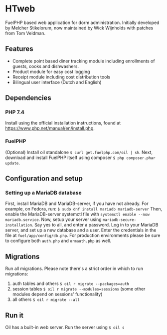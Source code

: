 # HTweb
FuelPHP based web application for dorm administration. Initially developed by Melcher Stikelorum, now maintained by Wick Wijnholds with patches from Tom Veldman.

## Features
* Complete point based diner tracking module including enrollments of guests, cooks and dishwashers. 
* Product module for easy cost logging
* Receipt module including cost distribution tools
* Bilingual user interface (Dutch and English)

## Dependencies
### PHP 7.4
Install using the official installation instructions, found at https://www.php.net/manual/en/install.php.

### FuelPHP
(Optional) Install oil standalone `$ curl get.fuelphp.com/oil | sh`.
Next, download and install FuelPHP itself using composer `$ php composer.phar update`.

## Configuration and setup
### Setting up a MariaDB database
First, install MariaDB and MariaDB-server, if you have not already.
For example, on Fedora, run: `$ sudo dnf install mariadb mariadb-server`
Then, enable the MariaDB-server systemctl file with `systemctl enable --now mariadb.service`.
Now, setup your server using `mariadb-secure-installation`. Say yes to all, and enter a password.
Log in to your MariaDB server, and set up a new database and a user. Enter the credentials in the file at `fuel/app/config/db.php`.
For production environments please be sure to configure both `auth.php` and `ormauth.php` as well.

## Migrations
Run all migrations. Please note there's a strict order in which to run migrations:
1. auth tables and others `$ oil r migrate --packages=auth` 
3. session tables `$ oil r migrate --modules=sessions` (some other modules depend on sessions' functionality)
4. all others `$ oil r migrate --all`

## Run it
Oil has a built-in web server. Run the server using `$ oil s`

